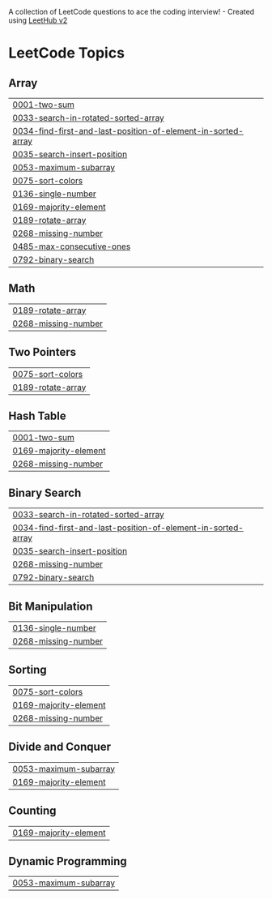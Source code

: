 A collection of LeetCode questions to ace the coding interview! - Created using [LeetHub v2](https://github.com/arunbhardwaj/LeetHub-2.0)
<!---LeetCode Topics Start-->
# LeetCode Topics
## Array
|  |
| ------- |
| [0001-two-sum](https://github.com/Sujeet1409/Leetcode-problem-/tree/master/0001-two-sum) |
| [0033-search-in-rotated-sorted-array](https://github.com/Sujeet1409/Leetcode-problem-/tree/master/0033-search-in-rotated-sorted-array) |
| [0034-find-first-and-last-position-of-element-in-sorted-array](https://github.com/Sujeet1409/Leetcode-problem-/tree/master/0034-find-first-and-last-position-of-element-in-sorted-array) |
| [0035-search-insert-position](https://github.com/Sujeet1409/Leetcode-problem-/tree/master/0035-search-insert-position) |
| [0053-maximum-subarray](https://github.com/Sujeet1409/Leetcode-problem-/tree/master/0053-maximum-subarray) |
| [0075-sort-colors](https://github.com/Sujeet1409/Leetcode-problem-/tree/master/0075-sort-colors) |
| [0136-single-number](https://github.com/Sujeet1409/Leetcode-problem-/tree/master/0136-single-number) |
| [0169-majority-element](https://github.com/Sujeet1409/Leetcode-problem-/tree/master/0169-majority-element) |
| [0189-rotate-array](https://github.com/Sujeet1409/Leetcode-problem-/tree/master/0189-rotate-array) |
| [0268-missing-number](https://github.com/Sujeet1409/Leetcode-problem-/tree/master/0268-missing-number) |
| [0485-max-consecutive-ones](https://github.com/Sujeet1409/Leetcode-problem-/tree/master/0485-max-consecutive-ones) |
| [0792-binary-search](https://github.com/Sujeet1409/Leetcode-problem-/tree/master/0792-binary-search) |
## Math
|  |
| ------- |
| [0189-rotate-array](https://github.com/Sujeet1409/Leetcode-problem-/tree/master/0189-rotate-array) |
| [0268-missing-number](https://github.com/Sujeet1409/Leetcode-problem-/tree/master/0268-missing-number) |
## Two Pointers
|  |
| ------- |
| [0075-sort-colors](https://github.com/Sujeet1409/Leetcode-problem-/tree/master/0075-sort-colors) |
| [0189-rotate-array](https://github.com/Sujeet1409/Leetcode-problem-/tree/master/0189-rotate-array) |
## Hash Table
|  |
| ------- |
| [0001-two-sum](https://github.com/Sujeet1409/Leetcode-problem-/tree/master/0001-two-sum) |
| [0169-majority-element](https://github.com/Sujeet1409/Leetcode-problem-/tree/master/0169-majority-element) |
| [0268-missing-number](https://github.com/Sujeet1409/Leetcode-problem-/tree/master/0268-missing-number) |
## Binary Search
|  |
| ------- |
| [0033-search-in-rotated-sorted-array](https://github.com/Sujeet1409/Leetcode-problem-/tree/master/0033-search-in-rotated-sorted-array) |
| [0034-find-first-and-last-position-of-element-in-sorted-array](https://github.com/Sujeet1409/Leetcode-problem-/tree/master/0034-find-first-and-last-position-of-element-in-sorted-array) |
| [0035-search-insert-position](https://github.com/Sujeet1409/Leetcode-problem-/tree/master/0035-search-insert-position) |
| [0268-missing-number](https://github.com/Sujeet1409/Leetcode-problem-/tree/master/0268-missing-number) |
| [0792-binary-search](https://github.com/Sujeet1409/Leetcode-problem-/tree/master/0792-binary-search) |
## Bit Manipulation
|  |
| ------- |
| [0136-single-number](https://github.com/Sujeet1409/Leetcode-problem-/tree/master/0136-single-number) |
| [0268-missing-number](https://github.com/Sujeet1409/Leetcode-problem-/tree/master/0268-missing-number) |
## Sorting
|  |
| ------- |
| [0075-sort-colors](https://github.com/Sujeet1409/Leetcode-problem-/tree/master/0075-sort-colors) |
| [0169-majority-element](https://github.com/Sujeet1409/Leetcode-problem-/tree/master/0169-majority-element) |
| [0268-missing-number](https://github.com/Sujeet1409/Leetcode-problem-/tree/master/0268-missing-number) |
## Divide and Conquer
|  |
| ------- |
| [0053-maximum-subarray](https://github.com/Sujeet1409/Leetcode-problem-/tree/master/0053-maximum-subarray) |
| [0169-majority-element](https://github.com/Sujeet1409/Leetcode-problem-/tree/master/0169-majority-element) |
## Counting
|  |
| ------- |
| [0169-majority-element](https://github.com/Sujeet1409/Leetcode-problem-/tree/master/0169-majority-element) |
## Dynamic Programming
|  |
| ------- |
| [0053-maximum-subarray](https://github.com/Sujeet1409/Leetcode-problem-/tree/master/0053-maximum-subarray) |
<!---LeetCode Topics End-->